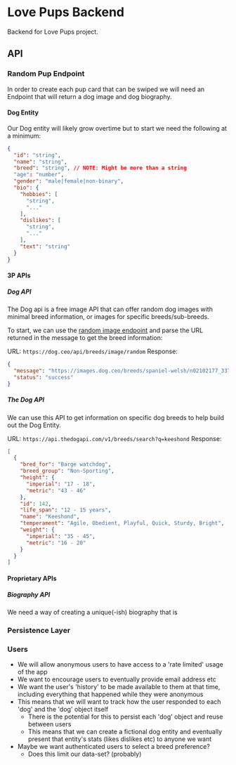 # Love Pups Backend
Backend for Love Pups project.

## API
### Random Pup Endpoint
In order to create each pup card that can be swiped we will need an Endpoint that will return a dog image and dog biography.

#### Dog Entity
Our Dog entity will likely grow overtime but to start we need the following at a minimum:
```json
{
  "id": "string",
  "name": "string",
  "breed": "string", // NOTE: Might be more than a string
  "age": "number",
  "gender": "male|female|non-binary",
  "bio": {
    "hobbies": [
      "string",
      "..."
    ],
    "dislikes": [
      "string",
      "..."
    ],
    "text": "string"
  }
}
```

#### 3P APIs
##### Dog API
The Dog api is a free image API that can offer random dog images with minimal breed information, or images for specific breeds/sub-breeds.

To start, we can use the [random image endpoint](https://dog.ceo/dog-api/documentation/random) and parse the URL returned in the message to get the breed information:

URL: `https://dog.ceo/api/breeds/image/random`
Response:
```json
{
  "message": "https://images.dog.ceo/breeds/spaniel-welsh/n02102177_3374.jpg",
  "status": "success"
}
```

##### The Dog API
We can use this API to get information on specific dog breeds to help build out the Dog Entity.

URL: `https://api.thedogapi.com/v1/breeds/search?q=keeshond`
Response:
```json
[
  {
    "bred_for": "Barge watchdog",
    "breed_group": "Non-Sporting",
    "height": {
      "imperial": "17 - 18",
      "metric": "43 - 46"
    },
    "id": 142,
    "life_span": "12 - 15 years",
    "name": "Keeshond",
    "temperament": "Agile, Obedient, Playful, Quick, Sturdy, Bright",
    "weight": {
      "imperial": "35 - 45",
      "metric": "16 - 20"
    }
  }
]
````

#### Proprietary APIs
##### Biography API
We need a way of creating a unique(-ish) biography that is 

### Persistence Layer

### Users
* We will allow anonymous users to have access to a 'rate limited' usage of the app
* We want to encourage users to eventually provide email address etc
* We want the user's 'history' to be made available to them at that time, including everything that happened while they were anonymous
* This means that we will want to track how the user responded to each 'dog' and the 'dog' object itself
  * There is the potential for this to persist each 'dog' object and reuse between users
  * This means that we can create a fictional dog entity and eventually present that entity's stats (likes dislikes etc) to anyone we want
* Maybe we want authenticated users to select a breed preference?
  * Does this limit our data-set? (probably)
